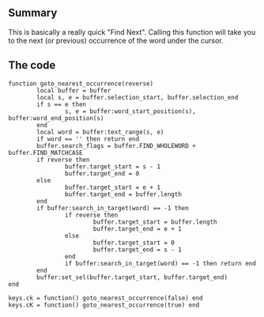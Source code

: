 ## Summary

This is basically a really quick "Find Next". Calling this function will take
you to the next (or previous) occurrence of the word under the cursor.

## The code

    function goto_nearest_occurrence(reverse)
            local buffer = buffer
            local s, e = buffer.selection_start, buffer.selection_end
            if s == e then
                    s, e = buffer:word_start_position(s), buffer:word_end_position(s)
            end
            local word = buffer:text_range(s, e)
            if word == '' then return end
            buffer.search_flags = buffer.FIND_WHOLEWORD + buffer.FIND_MATCHCASE
            if reverse then
                    buffer.target_start = s - 1
                    buffer.target_end = 0
            else
                    buffer.target_start = e + 1
                    buffer.target_end = buffer.length
            end
            if buffer:search_in_target(word) == -1 then
                    if reverse then
                            buffer.target_start = buffer.length
                            buffer.target_end = e + 1
                    else
                            buffer.target_start = 0
                            buffer.target_end = s - 1
                    end
                    if buffer:search_in_target(word) == -1 then return end
            end
            buffer:set_sel(buffer.target_start, buffer.target_end)
    end

    keys.ck = function() goto_nearest_occurrence(false) end
    keys.cK = function() goto_nearest_occurrence(true) end
